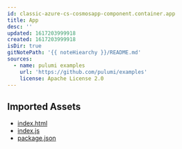```yaml
---
id: classic-azure-cs-cosmosapp-component.container.app
title: App
desc: ''
updated: 1617203999918
created: 1617203999918
isDir: true
gitNotePath: '{{ noteHiearchy }}/README.md'
sources:
  - name: pulumi examples
    url: 'https://github.com/pulumi/examples'
    license: Apache License 2.0
---
```

## Imported Assets

- [index.html](/assets/index.html)
- [index.js](/assets/index.js)
- [package.json](/assets/package.json)

